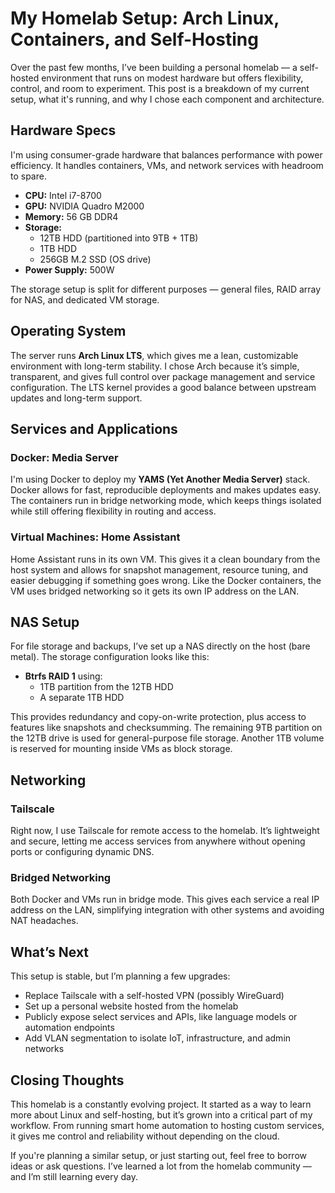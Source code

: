 # My Homelab Setup: Arch Linux, Containers, and Self-Hosting

Over the past few months, I’ve been building a personal homelab — a self-hosted environment that runs on modest hardware but offers flexibility, control, and room to experiment. This post is a breakdown of my current setup, what it's running, and why I chose each component and architecture.



## Hardware Specs

I'm using consumer-grade hardware that balances performance with power efficiency. It handles containers, VMs, and network services with headroom to spare.

- **CPU:** Intel i7-8700
- **GPU:** NVIDIA Quadro M2000
- **Memory:** 56 GB DDR4
- **Storage:**
  - 12TB HDD (partitioned into 9TB + 1TB)
  - 1TB HDD
  - 256GB M.2 SSD (OS drive)
- **Power Supply:** 500W

The storage setup is split for different purposes — general files, RAID array for NAS, and dedicated VM storage.



## Operating System

The server runs **Arch Linux LTS**, which gives me a lean, customizable environment with long-term stability. I chose Arch because it’s simple, transparent, and gives full control over package management and service configuration. The LTS kernel provides a good balance between upstream updates and long-term support.



## Services and Applications

### Docker: Media Server

I'm using Docker to deploy my **YAMS (Yet Another Media Server)** stack. Docker allows for fast, reproducible deployments and makes updates easy. The containers run in bridge networking mode, which keeps things isolated while still offering flexibility in routing and access.

### Virtual Machines: Home Assistant

Home Assistant runs in its own VM. This gives it a clean boundary from the host system and allows for snapshot management, resource tuning, and easier debugging if something goes wrong. Like the Docker containers, the VM uses bridged networking so it gets its own IP address on the LAN.



## NAS Setup

For file storage and backups, I’ve set up a NAS directly on the host (bare metal). The storage configuration looks like this:

- **Btrfs RAID 1** using:
  - 1TB partition from the 12TB HDD
  - A separate 1TB HDD

This provides redundancy and copy-on-write protection, plus access to features like snapshots and checksumming. The remaining 9TB partition on the 12TB drive is used for general-purpose file storage. Another 1TB volume is reserved for mounting inside VMs as block storage.



## Networking

### Tailscale

Right now, I use Tailscale for remote access to the homelab. It’s lightweight and secure, letting me access services from anywhere without opening ports or configuring dynamic DNS.

### Bridged Networking

Both Docker and VMs run in bridge mode. This gives each service a real IP address on the LAN, simplifying integration with other systems and avoiding NAT headaches.




## What’s Next

This setup is stable, but I’m planning a few upgrades:

- Replace Tailscale with a self-hosted VPN (possibly WireGuard)
- Set up a personal website hosted from the homelab
- Publicly expose select services and APIs, like language models or automation endpoints
- Add VLAN segmentation to isolate IoT, infrastructure, and admin networks



## Closing Thoughts

This homelab is a constantly evolving project. It started as a way to learn more about Linux and self-hosting, but it’s grown into a critical part of my workflow. From running smart home automation to hosting custom services, it gives me control and reliability without depending on the cloud.

If you're planning a similar setup, or just starting out, feel free to borrow ideas or ask questions. I’ve learned a lot from the homelab community — and I’m still learning every day.
